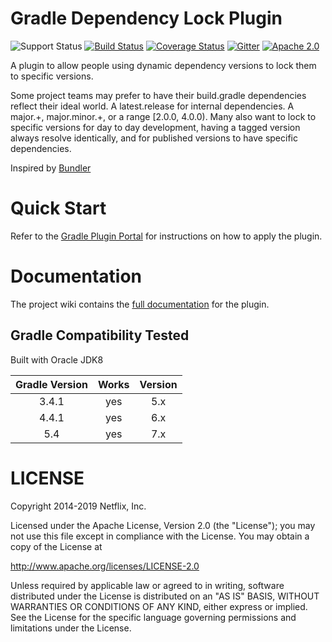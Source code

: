 Gradle Dependency Lock Plugin
=============================

![Support Status](https://img.shields.io/badge/nebula-supported-brightgreen.svg)
[![Build Status](https://travis-ci.org/nebula-plugins/gradle-dependency-lock-plugin.svg?branch=master)](https://travis-ci.org/nebula-plugins/gradle-dependency-lock-plugin)
[![Coverage Status](https://coveralls.io/repos/nebula-plugins/gradle-dependency-lock-plugin/badge.svg?branch=master&service=github)](https://coveralls.io/github/nebula-plugins/gradle-dependency-lock-plugin?branch=master)
[![Gitter](https://badges.gitter.im/Join%20Chat.svg)](https://gitter.im/nebula-plugins/gradle-dependency-lock-plugin?utm_source=badge&utm_medium=badge&utm_campaign=pr-badge)
[![Apache 2.0](https://img.shields.io/github/license/nebula-plugins/gradle-dependency-lock-plugin.svg)](http://www.apache.org/licenses/LICENSE-2.0)

A plugin to allow people using dynamic dependency versions to lock them to specific versions.

Some project teams may prefer to have their build.gradle dependencies reflect their ideal world. A latest.release for internal dependencies. A major.+, major.minor.+, or a range \[2.0.0, 4.0.0\). Many also want to lock to specific versions for day to day development, having a tagged version always resolve identically, and for published versions to have specific dependencies.

Inspired by [Bundler](http://bundler.io)

# Quick Start

Refer to the [Gradle Plugin Portal](https://plugins.gradle.org/plugin/nebula.dependency-lock) for instructions on how to apply the plugin.

# Documentation

The project wiki contains the [full documentation](https://github.com/nebula-plugins/gradle-dependency-lock-plugin/wiki) for the plugin.

Gradle Compatibility Tested
---------------------------

Built with Oracle JDK8

| Gradle Version | Works | Version |
| :------------: | :---: | :---: |
| 3.4.1          | yes   | 5.x |
| 4.4.1          | yes   | 6.x |
| 5.4            | yes   | 7.x |

LICENSE
=======

Copyright 2014-2019 Netflix, Inc.

Licensed under the Apache License, Version 2.0 (the "License");
you may not use this file except in compliance with the License.
You may obtain a copy of the License at

<http://www.apache.org/licenses/LICENSE-2.0>

Unless required by applicable law or agreed to in writing, software
distributed under the License is distributed on an "AS IS" BASIS,
WITHOUT WARRANTIES OR CONDITIONS OF ANY KIND, either express or implied.
See the License for the specific language governing permissions and
limitations under the License.
